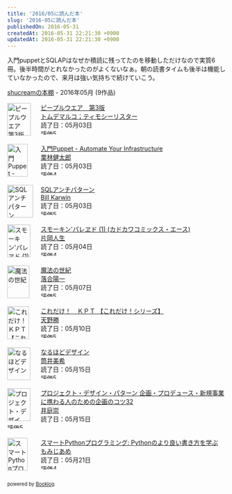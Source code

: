 ```yaml
---
title: '2016/05に読んだ本'
slug: '2016-05に読んだ本'
publishedOn: 2016-05-31
createdAt: 2016-05-31 22:21:30 +0900
updatedAt: 2016-05-31 22:21:30 +0900
---
```

入門puppetとSQLAPはなぜか積読に残ってたのを移動しただけなので実質6冊。後半時間がとれなかったのがよくないなぁ。朝の読書タイムも後半は機能していなかったので、来月は強い気持ちで続けていこう。

<div style="margin-bottom:15px;"><a href="https://booklog.jp/users/shucream" target="_blank">shucreamの本棚</a> - 2016年05月 (9作品)</div><div style="margin-bottom:5px;"><div style="width:75px;height:75px;float:left;margin-right:2px;"><a href="https://booklog.jp/item/1/B00I96CJWO" target="_blank"><img src="https://ecx.images-amazon.com/images/I/51Dw%2BSbRbFL._SL75_.jpg" width="54" height="75" alt="ピープルウエア　第3版"></a></div><div><a href="https://booklog.jp/item/1/B00I96CJWO" target="_blank">ピープルウエア　第3版</a><br><a href="https://booklog.jp/author/%E3%83%88%E3%83%A0%E3%83%87%E3%83%9E%E3%83%AB%E3%82%B3%EF%BC%9B%E3%83%86%E3%82%A3%E3%83%A2%E3%82%B7%E3%83%BC%E3%83%AA%E3%82%B9%E3%82%BF%E3%83%BC" target="_blank">トムデマルコ；ティモシーリスター</a><br>読了日：05月03日<br><img src="https://booklog.jp/images/rank/5.gif" width="59" height="12" alt="評価5"></div><br style="clear:both;"></div><div style="margin-bottom:5px;"><div style="width:75px;height:75px;float:left;margin-right:2px;"><a href="https://booklog.jp/item/1/B00CL92JC0" target="_blank"><img src="https://ecx.images-amazon.com/images/I/31pxYolccUL._SL75_.jpg" width="47" height="75" alt="入門Puppet - Automate Your Infrastructure"></a></div><div><a href="https://booklog.jp/item/1/B00CL92JC0" target="_blank">入門Puppet - Automate Your Infrastructure</a><br><a href="https://booklog.jp/author/%E6%A0%97%E6%9E%97%E5%81%A5%E5%A4%AA%E9%83%8E" target="_blank">栗林健太郎</a><br>読了日：05月03日<br><img src="https://booklog.jp/images/rank/4.gif" width="59" height="12" alt="評価4"></div><br style="clear:both;"></div><div style="margin-bottom:5px;"><div style="width:75px;height:75px;float:left;margin-right:2px;"><a href="https://booklog.jp/item/1/4873115892" target="_blank"><img src="https://ecx.images-amazon.com/images/I/41qHKrFZi0L._SL75_.jpg" width="59" height="75" alt="SQLアンチパターン"></a></div><div><a href="https://booklog.jp/item/1/4873115892" target="_blank">SQLアンチパターン</a><br><a href="https://booklog.jp/author/Bill%20Karwin" target="_blank">Bill Karwin</a><br>読了日：05月03日<br><img src="https://booklog.jp/images/rank/5.gif" width="59" height="12" alt="評価5"></div><br style="clear:both;"></div><div style="margin-bottom:5px;"><div style="width:75px;height:75px;float:left;margin-right:2px;"><a href="https://booklog.jp/item/1/4041040868" target="_blank"><img src="https://ecx.images-amazon.com/images/I/51UB4t%2BnOYL._SL75_.jpg" width="53" height="75" alt="スモーキン'パレヱド (1) (カドカワコミックス・エース)"></a></div><div><a href="https://booklog.jp/item/1/4041040868" target="_blank">スモーキン'パレヱド (1) (カドカワコミックス・エース)</a><br><a href="https://booklog.jp/author/%E7%89%87%E5%B2%A1%E4%BA%BA%E7%94%9F" target="_blank">片岡人生</a><br>読了日：05月04日<br><img src="https://booklog.jp/images/rank/4.gif" width="59" height="12" alt="評価4"></div><br style="clear:both;"></div><div style="margin-bottom:5px;"><div style="width:75px;height:75px;float:left;margin-right:2px;"><a href="https://booklog.jp/item/1/B0184BHSQU" target="_blank"><img src="https://ecx.images-amazon.com/images/I/51bPeV7xPFL._SL75_.jpg" width="51" height="75" alt="魔法の世紀"></a></div><div><a href="https://booklog.jp/item/1/B0184BHSQU" target="_blank">魔法の世紀</a><br><a href="https://booklog.jp/author/%E8%90%BD%E5%90%88%E9%99%BD%E4%B8%80" target="_blank">落合陽一</a><br>読了日：05月07日<br><img src="https://booklog.jp/images/rank/5.gif" width="59" height="12" alt="評価5"></div><br style="clear:both;"></div><div style="margin-bottom:5px;"><div style="width:75px;height:75px;float:left;margin-right:2px;"><a href="https://booklog.jp/item/1/B00EVHZPS0" target="_blank"><img src="https://ecx.images-amazon.com/images/I/51-yl7uw%2BbL._SL75_.jpg" width="50" height="75" alt="これだけ！　ＫＰＴ 【これだけ！シリーズ】"></a></div><div><a href="https://booklog.jp/item/1/B00EVHZPS0" target="_blank">これだけ！　ＫＰＴ 【これだけ！シリーズ】</a><br><a href="https://booklog.jp/author/%E5%A4%A9%E9%87%8E%E5%8B%9D" target="_blank">天野勝</a><br>読了日：05月10日<br><img src="https://booklog.jp/images/rank/5.gif" width="59" height="12" alt="評価5"></div><br style="clear:both;"></div><div style="margin-bottom:5px;"><div style="width:75px;height:75px;float:left;margin-right:2px;"><a href="https://booklog.jp/item/1/B012VJNW6Q" target="_blank"><img src="https://ecx.images-amazon.com/images/I/41i89jqMyPL._SL75_.jpg" width="53" height="75" alt="なるほどデザイン"></a></div><div><a href="https://booklog.jp/item/1/B012VJNW6Q" target="_blank">なるほどデザイン</a><br><a href="https://booklog.jp/author/%E7%AD%92%E4%BA%95%E7%BE%8E%E5%B8%8C" target="_blank">筒井美希</a><br>読了日：05月15日<br><img src="https://booklog.jp/images/rank/5.gif" width="59" height="12" alt="評価5"></div><br style="clear:both;"></div><div style="margin-bottom:5px;"><div style="width:75px;height:75px;float:left;margin-right:2px;"><a href="https://booklog.jp/item/1/B01ELBG98K" target="_blank"><img src="https://ecx.images-amazon.com/images/I/41NnNA2ttzL._SL75_.jpg" width="53" height="75" alt="プロジェクト・デザイン・パターン 企画・プロデュース・新規事業に携わる人のための企画のコツ32"></a></div><div><a href="https://booklog.jp/item/1/B01ELBG98K" target="_blank">プロジェクト・デザイン・パターン 企画・プロデュース・新規事業に携わる人のための企画のコツ32</a><br><a href="https://booklog.jp/author/%E4%BA%95%E5%BA%AD%E5%B4%87" target="_blank">井庭崇</a><br>読了日：05月15日<br><img src="https://booklog.jp/images/rank/5.gif" width="59" height="12" alt="評価5"></div><br style="clear:both;"></div><div style="margin-bottom:5px;"><div style="width:75px;height:75px;float:left;margin-right:2px;"><a href="https://booklog.jp/item/1/B01CX2AVUG" target="_blank"><img src="https://ecx.images-amazon.com/images/I/415QwBMiAcL._SL75_.jpg" width="47" height="75" alt="スマートPythonプログラミング: Pythonのより良い書き方を学ぶ"></a></div><div><a href="https://booklog.jp/item/1/B01CX2AVUG" target="_blank">スマートPythonプログラミング: Pythonのより良い書き方を学ぶ</a><br><a href="https://booklog.jp/author/%E3%82%82%E3%81%BF%E3%81%98%E3%81%82%E3%82%81" target="_blank">もみじあめ</a><br>読了日：05月21日<br><img src="https://booklog.jp/images/rank/4.gif" width="59" height="12" alt="評価4"></div><br style="clear:both;"></div><div style="margin:10px 0;font-size:80%;">powered by <a href="https://booklog.jp" target="_blank">Booklog</a></div>
